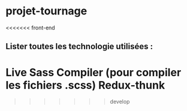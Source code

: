 # projet-tournage
<<<<<<< front-end


## Lister toutes les technologie utilisées :

Live Sass Compiler (pour compiler les fichiers .scss)
Redux-thunk
=======
>>>>>>> develop
